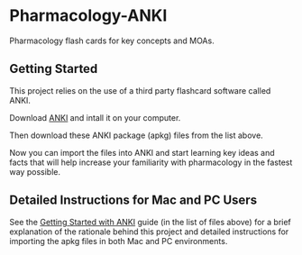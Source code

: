 # Pharmacology-ANKI
Pharmacology flash cards for key concepts and MOAs.

## Getting Started

This project relies on the use of a third party flashcard software called ANKI.

Download [ANKI](https://apps.ankiweb.net/) and intall it on your computer.

Then download these ANKI package (apkg) files from the list above.

Now you can import the files into ANKI and start learning key ideas and facts that will help increase your familiarity with pharmacology in the fastest way possible.

## Detailed Instructions for Mac and PC Users

See the [Getting Started with ANKI](Getting_started_with_Anki_16Jul19.pdf) guide (in the list of files above) for a brief explanation of the rationale behind this project and detailed instructions for importing the apkg files in both Mac and PC environments.

